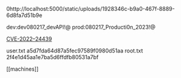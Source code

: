 0http://localhost:5000/static/uploads/1928346c-b9a0-467f-8889-6d8fa7d51b9e

dev:dev080217_devAPI!@
prod:080217_Producti0n_2023!@

[CVE-2022–24439](https://github.com/gitpython-developers/GitPython/issues/1515)


user.txt a5d7fda64d87a5fec97589f0980d51aa
root.txt 2f4e1d45aa1e7ba5d6ffdfb80531a7bf

[[machines]]